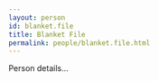 ```yaml
---
layout: person
id: blanket.file
title: Blanket File
permalink: people/blanket.file.html
---
```


Person details...